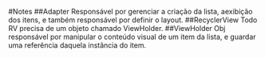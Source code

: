 #Notes
##Adapter
Responsável por gerenciar a criação da lista, aexibição dos itens, e também responsável por definir o layout.
##RecyclerView
Todo RV precisa de um objeto chamado ViewHolder.
##ViewHolder
Obj responsável por manipular o conteúdo visual de um item da lista, e guardar uma referência daquela instância do item.
